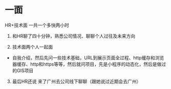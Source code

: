 # 一面
HR+技术面 一共一个多快两小时

1. 和HR聊了四十分钟，熟悉公司情况、聊聊个人过往及未来方向

2. 技术面两个人一起面
+ 自我介绍，然后先问一些技术基础，URL到展示页面全过程、http缓存和浏览器缓存、http和https等等，然后就问项目，先是小程序的动态化，然后是做过的GIS项目

3. 最后HR还说 来了广州去公司线下聊聊（跟她说过近期会去广州）

